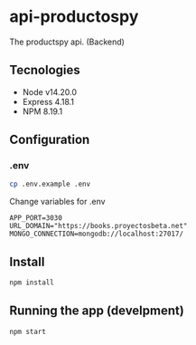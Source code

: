 # api-productospy

The productspy api. (Backend)

## Tecnologies

- Node v14.20.0
- Express 4.18.1
- NPM 8.19.1

## Configuration

### .env

```bash
cp .env.example .env
```

Change variables for .env

```
APP_PORT=3030
URL_DOMAIN="https://books.proyectosbeta.net"
MONGO_CONNECTION=mongodb://localhost:27017/
```

## Install

```bash
npm install
```

## Running the app (develpment)

```bash
npm start
```
